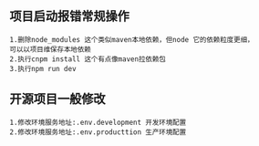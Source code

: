 ## 项目启动报错常规操作
    1.删除node_modules 这个类似maven本地依赖，但node 它的依赖粒度更细，
    可以以项目维保存本地依赖
    2.执行cnpm install 这个有点像maven拉依赖包
    3.执行npm run dev 
    
## 开源项目一般修改
    1.修改环境服务地址:.env.development 开发环境配置
    2.修改环境服务地址:.env.producttion 生产环境配置